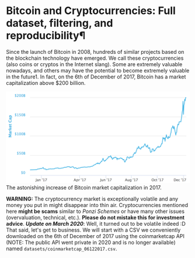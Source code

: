 # Bitcoin and Cryptocurrencies: Full dataset, filtering, and reproducibility¶

Since the launch of Bitcoin in 2008, hundreds of similar projects based on the blockchain technology have emerged. We call these cryptocurrencies (also coins or cryptos in the Internet slang). Some are extremely valuable nowadays, and others may have the potential to become extremely valuable in the future1. In fact, on the 6th of December of 2017, Bitcoin has a market capitalization above $200 billion.

![](bitcoint_market_cap_2017.png)
The astonishing increase of Bitcoin market capitalization in 2017.


**WARNING:** The cryptocurrency market is exceptionally volatile and any money you put in might disappear into thin air. Cryptocurrencies mentioned here **might be scams** similar to <em>Ponzi Schemes</em> or have many other issues (overvaluation, technical, etc.). **Please do not mistake this for investment advice**.
<em><strong> Update on March 2020</em></strong>: Well, it turned out to be volatile indeed :D That said, let's get to business. We will start with a CSV we conveniently downloaded on the 6th of December of 2017 using the coinmarketcap API (NOTE: The public API went private in 2020 and is no longer available) named <code>datasets/coinmarketcap_06122017.csv</code>.
